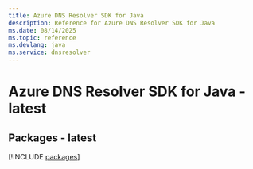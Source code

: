 ```yaml
---
title: Azure DNS Resolver SDK for Java
description: Reference for Azure DNS Resolver SDK for Java
ms.date: 08/14/2025
ms.topic: reference
ms.devlang: java
ms.service: dnsresolver
---
```

# Azure DNS Resolver SDK for Java - latest
## Packages - latest
[!INCLUDE [packages](dns-resolver-index.md)]